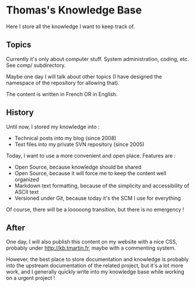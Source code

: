 # Thomas's Knowledge Base #

Here I store all the knowledge I want to keep track of.

## Topics ##

Currently it's only about computer stuff. System administration, coding, etc.
See comp/ subdirectory.

Maybe one day I will talk about other topics (I have designed the
namespace of the repository for allowing that).

The content is written in French OR in English.

## History ##

Until now, I stored my knowledge into :

- Technical posts into my blog (since 2008)
- Text files into my private SVN repository (since 2005)

Today, I want to use a more convenient and open place.
Features are :

- Open Source, because knowledge should be shared
- Open Source, because it will force me to keep the content well organized
- Markdown text formatting, because of the simplicity and accessibility of ASCII text
- Versioned under Git, because today it's the SCM I use for everything

Of course, there will be a looooong transition, but there is no emergency !

## After ##

One day, I will also publish this content on my website with a nice CSS, probably under http://kb.tmartin.fr, maybe with a commenting system.

However, the best place to store documentation and knowledge is probably into
the upstream documentation of the related project, but it's a lot more work,
and I generally quickly write into my knowledge base while working on a urgent
project !

